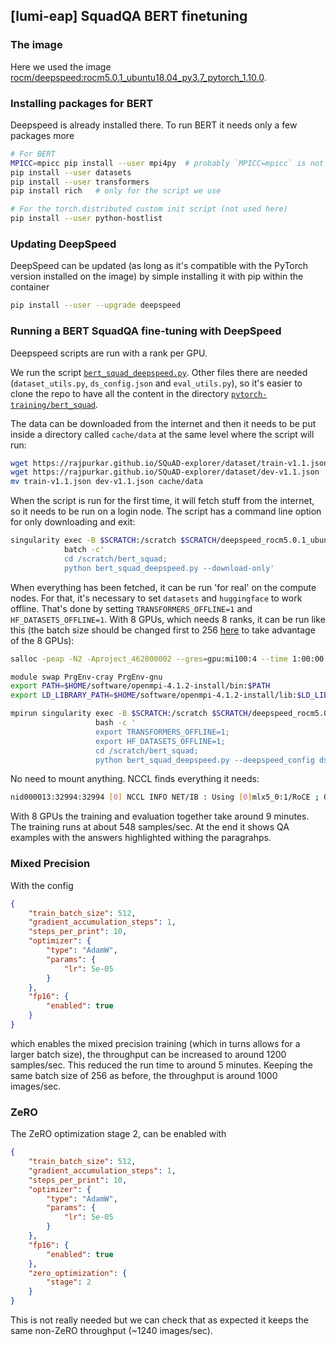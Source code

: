 ## [lumi-eap] SquadQA BERT finetuning

### The image
Here we used the image [rocm/deepspeed:rocm5.0.1_ubuntu18.04_py3.7_pytorch_1.10.0](https://hub.docker.com/layers/deepspeed/rocm/deepspeed/rocm5.0.1_ubuntu18.04_py3.7_pytorch_1.10.0/images/sha256-69798ed9488ae84a47ce256196953c74de1fdf75e75854d72b9afa27143a3129?context=explore).

### Installing packages for BERT
Deepspeed is already installed there. To run BERT it needs only a few packages more
```bash
# For BERT
MPICC=mpicc pip install --user mpi4py  # probably `MPICC=mpicc` is not needed here
pip install --user datasets
pip install --user transformers
pip install rich   # only for the script we use

# For the torch.distributed custom init script (not used here)
pip install --user python-hostlist
```

### Updating DeepSpeed
DeepSpeed can be updated (as long as it's compatible with the PyTorch version installed on the image) by simple installing it with pip within the container
```bash
pip install --user --upgrade deepspeed
```

### Running a BERT SquadQA fine-tuning with DeepSpeed
Deepspeed scripts are run with a rank per GPU.

We run the script [`bert_squad_deepspeed.py`](https://github.com/eth-cscs/pytorch-training/blob/master/bert_squad/bert_squad_deepspeed.py).
Other files there are needed (`dataset_utils.py`, `ds_config.json` and `eval_utils.py`), so it's easier to clone the repo to have all the
content in the directory [`pytorch-training/bert_squad`](https://github.com/eth-cscs/pytorch-training/tree/master/bert_squad).

The data can be downloaded from the internet and then it needs to be put inside a directory called `cache/data` at the same level
where the script will run:
```bash
wget https://rajpurkar.github.io/SQuAD-explorer/dataset/train-v1.1.json
wget https://rajpurkar.github.io/SQuAD-explorer/dataset/dev-v1.1.json
mv train-v1.1.json dev-v1.1.json cache/data
```

When the script is run for the first time, it will fetch stuff from the internet, so it needs to be run on a login node.
The script has a command line option for only downloading and exit:
```bash
singularity exec -B $SCRATCH:/scratch $SCRATCH/deepspeed_rocm5.0.1_ubuntu18.04_py3.7_pytorch_1.10.0.sif \
            batch -c'
            cd /scratch/bert_squad;
            python bert_squad_deepspeed.py --download-only'
```

When everything has been fetched, it can be run 'for real' on the compute nodes.
For that, it's necessary to set `datasets` and `huggingface` to work offline.
That's done by setting `TRANSFORMERS_OFFLINE=1` and `HF_DATASETS_OFFLINE=1`.
With 8 GPUs, which needs 8 ranks, it can be run like this
(the batch size should be changed first to 256 [here](https://github.com/eth-cscs/pytorch-training/blob/2e623d1b3b56f37f94c4a28d8671b491ebf39f77/bert_squad/ds_config.json#L2)
to take advantage of the 8 GPUs):
```bash
salloc -peap -N2 -Aproject_462000002 --gres=gpu:mi100:4 --time 1:00:00 --ntasks-per-node=4

module swap PrgEnv-cray PrgEnv-gnu
export PATH=$HOME/software/openmpi-4.1.2-install/bin:$PATH
export LD_LIBRARY_PATH=$HOME/software/openmpi-4.1.2-install/lib:$LD_LIBRARY_PATH

mpirun singularity exec -B $SCRATCH:/scratch $SCRATCH/deepspeed_rocm5.0.1_ubuntu18.04_py3.7_pytorch_1.10.0.sif \
                   bash -c '
                   export TRANSFORMERS_OFFLINE=1;
                   export HF_DATASETS_OFFLINE=1;
                   cd /scratch/bert_squad;
                   python bert_squad_deepspeed.py --deepspeed_config ds_config.json'
```
No need to mount anything. NCCL finds everything it needs:
```bash
nid000013:32994:32994 [0] NCCL INFO NET/IB : Using [0]mlx5_0:1/RoCE ; OOB nmn0:10.252.1.67<0>
```
With 8 GPUs the training and evaluation together take around 9 minutes. The training runs at about 548 samples/sec.
At the end it shows QA examples with the answers highlighted withing the paragrahps.

### Mixed Precision
With the config
```json
{
    "train_batch_size": 512,
    "gradient_accumulation_steps": 1,
    "steps_per_print": 10,
    "optimizer": {
        "type": "AdamW",
        "params": {
            "lr": 5e-05
        }
    },
    "fp16": {
        "enabled": true
    }
}
```
which enables the mixed precision training (which in turns allows for a larger batch size), the throughput can be increased to around 1200 samples/sec.
This reduced the run time to around 5 minutes. Keeping the same batch size of 256 as before, the throughput is around 1000 images/sec.

### ZeRO
The ZeRO optimization stage 2, can be enabled with
```json
{
    "train_batch_size": 512,
    "gradient_accumulation_steps": 1,
    "steps_per_print": 10,
    "optimizer": {
        "type": "AdamW",
        "params": {
            "lr": 5e-05
        }
    },
    "fp16": {
        "enabled": true
    },
    "zero_optimization": {
        "stage": 2
    }
}
```
This is not really needed but we can check that as expected it keeps the same non-ZeRO throughput (~1240 images/sec).
